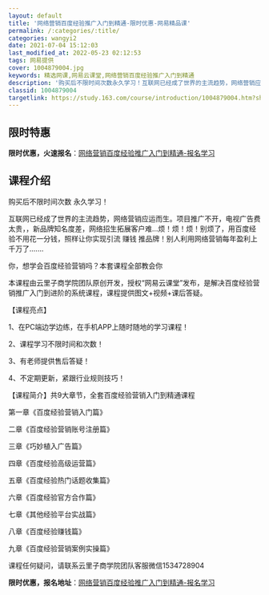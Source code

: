 ```yaml
---
layout: default
title: '网络营销百度经验推广入门到精通-限时优惠-网易精品课'
permalink: /:categories/:title/
categories: wangyi2
date: 2021-07-04 15:12:03
last_modified_at: 2022-05-23 02:12:53
tags: 网易提供
cover: 1004879004.jpg
keywords: 精选网课,网易云课堂,网络营销百度经验推广入门到精通
description: '购买后不限时间次数永久学习！互联网已经成了世界的主流趋势，网络营销应运而生。项目推广不开，电视广告费太贵，，新品牌知名度'
classid: 1004879004
targetlink: https://study.163.com/course/introduction/1004879004.htm?share=1&shareId=1025206652&utm_campaign=share&utm_medium=iphoneShare&utm_source=&utm_u=1025206652
---
```


## 限时特惠

**限时优惠，火速报名**：[网络营销百度经验推广入门到精通-报名学习](https://study.163.com/course/introduction/1004879004.htm?share=1&shareId=1025206652&utm_campaign=share&utm_medium=iphoneShare&utm_source=&utm_u=1025206652)

## 课程介绍

购买后不限时间次数  永久学习！

互联网已经成了世界的主流趋势，网络营销应运而生。项目推广不开，电视广告费太贵，，新品牌知名度差，网络招生拓展客户难...烦！烦！烦！别烦了，用百度经验不用花一分钱，照样让你实现引流 赚钱 推品牌！别人利用网络营销每年盈利上千万了.......

你，想学会百度经验营销吗？本套课程全部教会你

本课程由云里子商学院团队原创开发，授权“网易云课堂”发布，是解决百度经验营销推广入门到进阶的系统课程，课程提供图文+视频+课后答疑。

【课程亮点】

1、在PC端边学边练，在手机APP上随时随地的学习课程！

2、课程学习不限时间和次数！

3、有老师提供售后答疑！

4、不定期更新，紧跟行业规则技巧！

【课程简介】共9大章节，全套百度经验营销入门到精通课程

第一章《百度经验营销入门篇》

二章《百度经验营销账号注册篇》 

三章《巧妙植入广告篇》  

四章《百度经验高级运营篇》 

五章《百度经验热门话题收集篇》   

六章《百度经验官方合作篇》 

七章《其他经验平台实战篇》 

八章《百度经验赚钱篇》 

九章《百度经验营销案例实操篇》

课程任何疑问，请联系云里子商学院团队客服微信1534728904

**限时优惠，报名地址**：[网络营销百度经验推广入门到精通-报名学习](https://study.163.com/course/introduction/1004879004.htm?share=1&shareId=1025206652&utm_campaign=share&utm_medium=iphoneShare&utm_source=&utm_u=1025206652)

